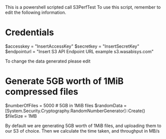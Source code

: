 This is a powershell scripted call S3PerfTest
To use this script, remember to edit the following information.

# Credentials
$accesskey = "InsertAccessKey"
$secretkey = "InsertSecretKey"
$endpointurl = "Insert S3 API Endpoint URL example s3.wasabisys.com"

To change the data generated please edit 
# Generate 5GB worth of 1MiB compressed files
$numberOfFiles = 5000 # 5GB in 1MiB files
$randomData = [System.Security.Cryptography.RandomNumberGenerator]::Create()
$fileSize = 1MB

By default we are generating 5GB worth of 1MiB files, and uploading them to our S3 of choice.
Then we calculate the time taken, and throughput in MB/s
